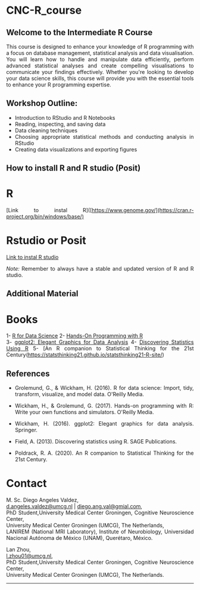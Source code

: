# CNC-R_course

## Welcome to the Intermediate R Course

This course is designed to enhance your knowledge of R programming with a focus on database management, statistical analysis and data visualisation. You will learn how to handle and manipulate data efficiently, perform advanced statistical analyses and create compelling visualisations to communicate your findings effectively. Whether you're looking to develop your data science skills, this course will provide you with the essential tools to enhance your R programming expertise.

## Workshop Outline:

- Introduction to RStudio and R Notebooks
- Reading, inspecting, and saving data
- Data cleaning techniques
- Choosing appropriate statistical methods and conducting analysis in RStudio
- Creating data visualizations and exporting figures

## How to install R  and R studio (Posit)   

# R   
[Link to instal R]([https://www.genome.gov/](https://cran.r-project.org/bin/windows/base/)

# Rstudio or Posit 
[Link to instal R studio](https://cran.r-project.org/bin/windows/base/)

*Note:* Remember to always have a stable and updated version of R and R studio.

## Additional Material 

# Books 

  
 1- [R for Data Science](https://r4ds.had.co.nz/)
 2- [Hands-On Programming with R](https://rstudio-education.github.io/hopr/)   
 3- [ggplot2: Elegant Graphics for Data Analysis](https://ggplot2-book.org/)
 4- [Discovering Statistics Using R]()
 5- [An R companion to Statistical Thinking for the 21st Century(https://statsthinking21.github.io/statsthinking21-R-site/)

## References 

- Grolemund, G., & Wickham, H. (2016). R for data science: Import, tidy, transform, visualize, and model data. O'Reilly Media.

- Wickham, H., & Grolemund, G. (2017). Hands-on programming with R: Write your own functions and simulators. O'Reilly Media.

- Wickham, H. (2016). ggplot2: Elegant graphics for data analysis. Springer.

- Field, A. (2013). Discovering statistics using R. SAGE Publications.

- Poldrack, R. A. (2020). An R companion to Statistical Thinking for the 21st Century.


# Contact 

M. Sc. Diego Angeles Valdez,    
d.angeles.valdez@umcg.nl | diego.ang.val@gmial.com,   
PhD Student,University Medical Center Groningen, Cognitive Neuroscience Center,    
University Medical Center Groningen (UMCG), The Netherlands,    
LANIREM (National MRI Laboratory), Institute of Neurobiology, Universidad Nacional Autónoma de México (UNAM), Querétaro, México.   

Lan Zhou,       
l.zhou01@umcg.nl,   
PhD Student,University Medical Center Groningen, Cognitive Neuroscience Center,    
University Medical Center Groningen (UMCG), The Netherlands. 

---

<style>
p, li {
  text-align: justify;
}
</style>
